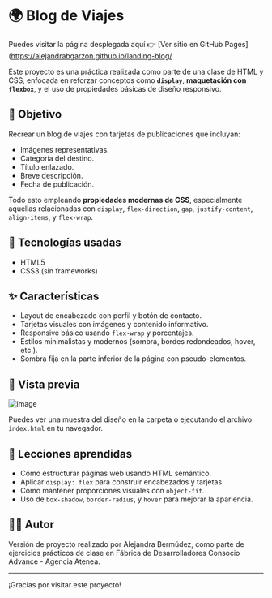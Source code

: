 # 🌍 Blog de Viajes

Puedes visitar la página desplegada aquí 👉 [Ver sitio en GitHub Pages](https://alejandrabgarzon.github.io/landing-blog/

Este proyecto es una práctica realizada como parte de una clase de HTML y CSS, enfocada en reforzar conceptos como **`display`**, **maquetación con `flexbox`**, y el uso de propiedades básicas de diseño responsivo.

## 🧠 Objetivo

Recrear un blog de viajes con tarjetas de publicaciones que incluyan:
- Imágenes representativas.
- Categoría del destino.
- Título enlazado.
- Breve descripción.
- Fecha de publicación.

Todo esto empleando **propiedades modernas de CSS**, especialmente aquellas relacionadas con `display`, `flex-direction`, `gap`, `justify-content`, `align-items`, y `flex-wrap`.

## 📄 Tecnologías usadas

- HTML5
- CSS3 (sin frameworks)

## ✨ Características

- Layout de encabezado con perfil y botón de contacto.
- Tarjetas visuales con imágenes y contenido informativo.
- Responsive básico usando `flex-wrap` y porcentajes.
- Estilos minimalistas y modernos (sombra, bordes redondeados, hover, etc.).
- Sombra fija en la parte inferior de la página con pseudo-elementos.

## 📸 Vista previa
![image](https://github.com/user-attachments/assets/05d4be37-9e5e-4a02-865e-b182e064e12b)

Puedes ver una muestra del diseño en la carpeta o ejecutando el archivo `index.html` en tu navegador.

## 🧪 Lecciones aprendidas

- Cómo estructurar páginas web usando HTML semántico.
- Aplicar `display: flex` para construir encabezados y tarjetas.
- Cómo mantener proporciones visuales con `object-fit`.
- Uso de `box-shadow`, `border-radius`, y `hover` para mejorar la apariencia.

## 🧑‍💻 Autor

Versión de proyecto realizado por Alejandra Bermúdez, como parte de ejercicios prácticos de clase en Fábrica de Desarrolladores Consocio Advance - Agencia Atenea.

---

¡Gracias por visitar este proyecto!
